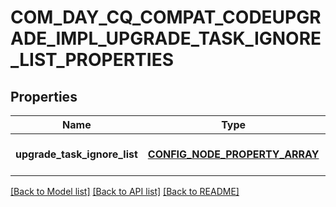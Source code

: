 # COM_DAY_CQ_COMPAT_CODEUPGRADE_IMPL_UPGRADE_TASK_IGNORE_LIST_PROPERTIES

## Properties
Name | Type | Description | Notes
------------ | ------------- | ------------- | -------------
**upgrade_task_ignore_list** | [**CONFIG_NODE_PROPERTY_ARRAY**](configNodePropertyArray.md) |  | [optional] [default to null]

[[Back to Model list]](../README.md#documentation-for-models) [[Back to API list]](../README.md#documentation-for-api-endpoints) [[Back to README]](../README.md)


